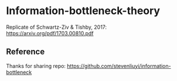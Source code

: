 # Information-bottleneck-theory
Replicate of Schwartz-Ziv &amp; Tishby, 2017: https://arxiv.org/pdf/1703.00810.pdf


## Reference

Thanks for sharing repo: https://github.com/stevenliuyi/information-bottleneck
